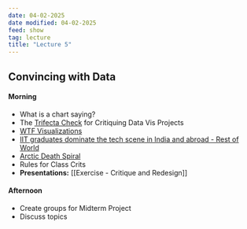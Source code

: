 ```yaml
---
date: 04-02-2025
date modified: 04-02-2025
feed: show
tag: lecture
title: "Lecture 5"
---
```


## Convincing with Data
#### Morning
- What is a chart saying?
- The [Trifecta Check](https://junkcharts.typepad.com/junk_charts/junk-charts-trifecta-checkup-the-definitive-guide.html) for Critiquing Data Vis Projects
- [WTF Visualizations](https://viz.wtf/)
- [IIT graduates dominate the tech scene in India and abroad - Rest of World](https://restofworld.org/2023/iit-graduates-dominate-tech/)
- [Arctic Death Spiral](https://www.arcticdeathspiral.org/)
- Rules for Class Crits
- **Presentations:** [[Exercise - Critique and Redesign]]
#### Afternoon

- Create groups for Midterm Project
- Discuss topics